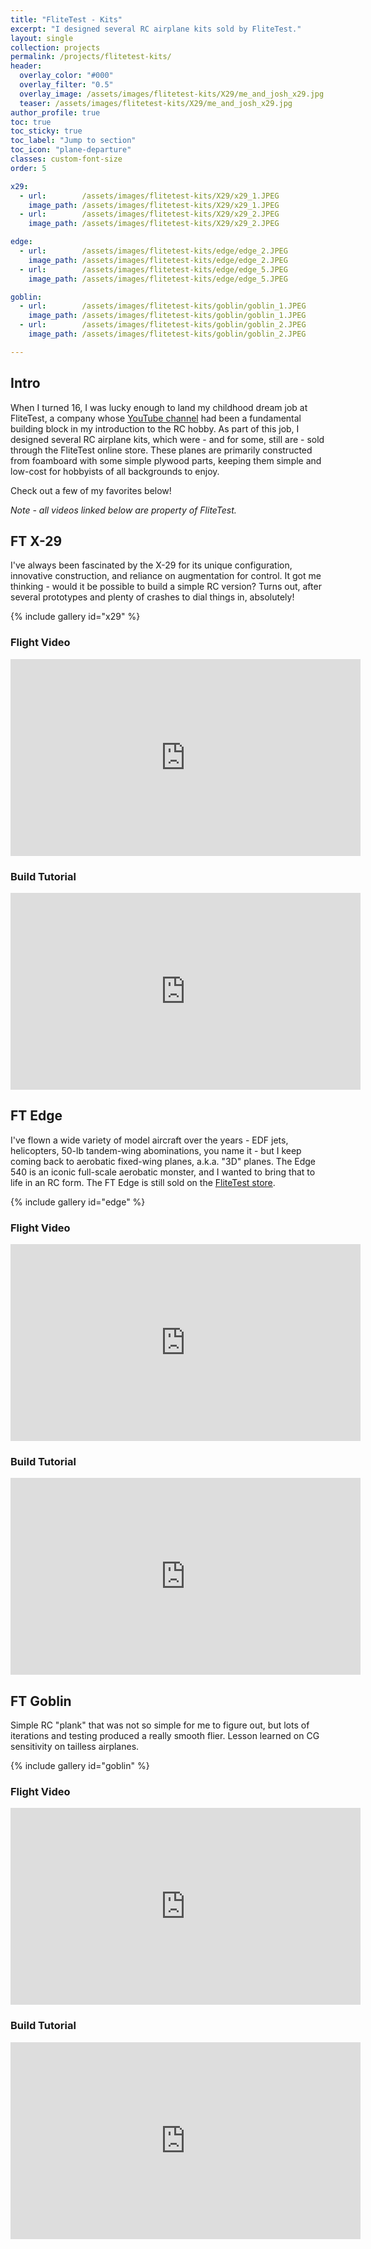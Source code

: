 ```yaml
---
title: "FliteTest - Kits"
excerpt: "I designed several RC airplane kits sold by FliteTest."
layout: single
collection: projects
permalink: /projects/flitetest-kits/
header:
  overlay_color: "#000"
  overlay_filter: "0.5"
  overlay_image: /assets/images/flitetest-kits/X29/me_and_josh_x29.jpg
  teaser: /assets/images/flitetest-kits/X29/me_and_josh_x29.jpg
author_profile: true
toc: true
toc_sticky: true
toc_label: "Jump to section"
toc_icon: "plane-departure"
classes: custom-font-size
order: 5

x29:
  - url:        /assets/images/flitetest-kits/X29/x29_1.JPEG
    image_path: /assets/images/flitetest-kits/X29/x29_1.JPEG
  - url:        /assets/images/flitetest-kits/X29/x29_2.JPEG
    image_path: /assets/images/flitetest-kits/X29/x29_2.JPEG

edge:
  - url:        /assets/images/flitetest-kits/edge/edge_2.JPEG
    image_path: /assets/images/flitetest-kits/edge/edge_2.JPEG
  - url:        /assets/images/flitetest-kits/edge/edge_5.JPEG
    image_path: /assets/images/flitetest-kits/edge/edge_5.JPEG

goblin:
  - url:        /assets/images/flitetest-kits/goblin/goblin_1.JPEG
    image_path: /assets/images/flitetest-kits/goblin/goblin_1.JPEG
  - url:        /assets/images/flitetest-kits/goblin/goblin_2.JPEG
    image_path: /assets/images/flitetest-kits/goblin/goblin_2.JPEG

---
```


## Intro
When I turned 16, I was lucky enough to land my childhood dream job at FliteTest, a company whose [YouTube channel](https://www.youtube.com/@FliteTest) had been a fundamental building block in my introduction to the RC hobby. As part of this job, I designed several RC airplane kits, which were - and for some, still are - sold through the FliteTest online store. These planes are primarily constructed from foamboard with some simple plywood parts, keeping them simple and low-cost for hobbyists of all backgrounds to enjoy.

Check out a few of my favorites below!

*Note - all videos linked below are property of FliteTest.*

## FT X-29
I've always been fascinated by the X-29 for its unique configuration, innovative construction, and reliance on augmentation for control. It got me thinking - would it be possible to build a simple RC version? Turns out, after several prototypes and plenty of crashes to dial things in, absolutely!

{% include gallery id="x29" %}

### Flight Video
<iframe width="560" height="315" src="https://www.youtube.com/embed/bzQdgVH5j9o?si=gYmKqMu5nqCZ2-us" title="YouTube video player" frameborder="0" allow="accelerometer; autoplay; clipboard-write; encrypted-media; gyroscope; picture-in-picture; web-share" referrerpolicy="strict-origin-when-cross-origin" allowfullscreen></iframe>

### Build Tutorial
<iframe width="560" height="315" src="https://www.youtube.com/embed/tz-VUsb29nY?si=1TwsbV5SJmtKdMRe" title="YouTube video player" frameborder="0" allow="accelerometer; autoplay; clipboard-write; encrypted-media; gyroscope; picture-in-picture; web-share" referrerpolicy="strict-origin-when-cross-origin" allowfullscreen></iframe>

## FT Edge
I've flown a wide variety of model aircraft over the years - EDF jets, helicopters, 50-lb tandem-wing abominations, you name it - but I keep coming back to aerobatic fixed-wing planes, a.k.a. "3D" planes. The Edge 540 is an iconic full-scale aerobatic monster, and I wanted to bring that to life in an RC form. The FT Edge is still sold on the [FliteTest store](https://store.flitetest.com/ft-edge-540-mkr2/).

{% include gallery id="edge" %}

### Flight Video
<iframe width="560" height="315" src="https://www.youtube.com/embed/dhfysV8o_NQ?si=8qDnvBgLtLxctd-I" title="YouTube video player" frameborder="0" allow="accelerometer; autoplay; clipboard-write; encrypted-media; gyroscope; picture-in-picture; web-share" referrerpolicy="strict-origin-when-cross-origin" allowfullscreen></iframe>

### Build Tutorial
<iframe width="560" height="315" src="https://www.youtube.com/embed/LW_cDiLCVpE?si=t9zWVwIMsszEiUYa" title="YouTube video player" frameborder="0" allow="accelerometer; autoplay; clipboard-write; encrypted-media; gyroscope; picture-in-picture; web-share" referrerpolicy="strict-origin-when-cross-origin" allowfullscreen></iframe>

## FT Goblin
Simple RC "plank" that was not so simple for me to figure out, but lots of iterations and testing produced a really smooth flier. Lesson learned on CG sensitivity on tailless airplanes.

{% include gallery id="goblin" %}

### Flight Video
<iframe width="560" height="315" src="https://www.youtube.com/embed/mcrPRFoeUZ0?si=7S0tISYNTJcFwDZR" title="YouTube video player" frameborder="0" allow="accelerometer; autoplay; clipboard-write; encrypted-media; gyroscope; picture-in-picture; web-share" referrerpolicy="strict-origin-when-cross-origin" allowfullscreen></iframe>

### Build Tutorial
<iframe width="560" height="315" src="https://www.youtube.com/embed/2-Z3un-X16U?si=LAr6LyEG-BRsymBt" title="YouTube video player" frameborder="0" allow="accelerometer; autoplay; clipboard-write; encrypted-media; gyroscope; picture-in-picture; web-share" referrerpolicy="strict-origin-when-cross-origin" allowfullscreen></iframe>